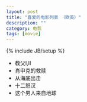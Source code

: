 ```yaml
---
layout: post
title: "喜爱的电影列表 （欧美）"
description: ""
category: 电影
tags: [movie]
---
```

{% include JB/setup %}

<ul class="inline">
<li>教父I,II</li>
<li>肖申克的救赎</li>
<li>从海底出击</li>
<li>十二怒汉</li>
<li>这个男人来自地球</li>
</ul>

